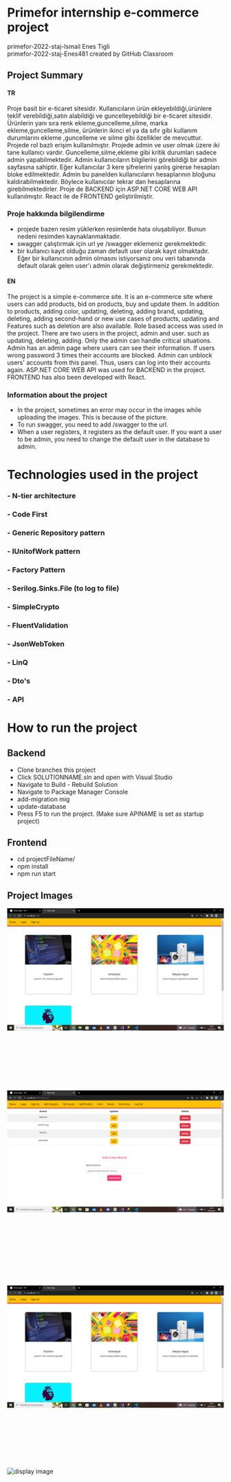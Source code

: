 # Primefor internship e-commerce project
primefor-2022-staj-Ismail Enes Tigli <br/>
primefor-2022-staj-Enes481 created by GitHub Classroom
## Project Summary
#### TR <br/>
Proje basit bir e-ticaret sitesidir. Kullanıcıların ürün ekleyebildiği,ürünlere teklif verebildiği,satın alabildiği ve guncelleyebildiği bir e-ticaret sitesidir. 
Ürünlerin yanı sıra renk ekleme,guncelleme,silme, marka ekleme,guncelleme,silme, ürünlerin ikinci el ya da sıfır gibi kullanım durumlarını ekleme ,guncelleme ve 
silme gibi özellikler de mevcuttur. Projede rol bazlı erişim kullanılmıştır. Projede admin ve user olmak üzere iki tane kullanıcı vardır. Guncelleme,silme,ekleme gibi
kritik durumları sadece admin yapabilmektedir. Admin kullanıcıların bilgilerini görebildiği bir admin sayfasına sahiptir. Eğer kullanıcılar 3 kere şifrelerini yanlış 
girerse hesapları bloke edilmektedir. Admin bu panelden kullanıcıların hesaplarının bloğunu kaldırabilmektedir. Böylece kullanıcılar tekrar dan hesaplarına girebilmektedirler. Proje de BACKEND için ASP.NET CORE WEB API kullanılmıştır. React ile de FRONTEND geliştirilmiştir.
### Proje hakkında bilgilendirme
- projede bazen resim yüklerken resimlerde hata oluşabiliyor. Bunun nedeni resimden kaynaklanmaktadır. 
- swagger çalıştırmak için url ye /swagger eklemeniz gerekmektedir.
- bir kullanıcı kayıt olduğu zaman default user olarak kayıt olmaktadır. Eğer bir kullanıcının admin olmasını istiyorsanız onu veri tabanında default olarak gelen user'ı admin olarak değiştirmeniz gerekmektedir.

#### EN <br/>
The project is a simple e-commerce site. It is an e-commerce site where users can add products, bid on products, buy and update them.
In addition to products, adding color, updating, deleting, adding brand, updating, deleting, adding second-hand or new use cases of products, updating and
Features such as deletion are also available. Role based access was used in the project. There are two users in the project, admin and user. such as updating, deleting, adding. Only the admin can handle critical situations. Admin has an admin page where users can see their information. If users wrong password 3 times
their accounts are blocked. Admin can unblock users' accounts from this panel. Thus, users can log into their accounts again. ASP.NET CORE WEB API was used for BACKEND in the project. FRONTEND has also been developed with React.
### Information about the project
- In the project, sometimes an error may occur in the images while uploading the images. This is because of the picture.
- To run swagger, you need to add /swagger to the url.
- When a user registers, it registers as the default user. If you want a user to be admin, you need to change the default user in the database to admin.

# Technologies used in the project

### - N-tier architecture
### - Code First
### - Generic Repository pattern
### - IUnitofWork pattern
### - Factory Pattern
### - Serilog.Sinks.File (to log to file)
### - SimpleCrypto
### - FluentValidation
### - JsonWebToken
### - LinQ
### - Dto's
### - API

# How to run the project
## Backend

- Clone branches this project
- Click SOLUTIONNAME.sln and open with Visual Studio
- Navigate to Build - Rebuild Solution
- Navigate to Package Manager Console
- add-migration mig
- update-database
- Press F5 to run the project. (Make sure APINAME is set as startup project)

## Frontend
- cd projectFileName/
- npm install
- npm run start

## Project Images

![display image](https://github.com/Enes481/PrimeforStaj/blob/main/images/Ekran%20G%C3%B6r%C3%BCnt%C3%BCs%C3%BC%20(134).png)
<br/><br/><br/><br/><br/><br/><br/><br/><br/>
![display image](https://github.com/Enes481/PrimeforStaj/blob/main/images/Ekran%20G%C3%B6r%C3%BCnt%C3%BCs%C3%BC%20(135).png)

<br/><br/><br/><br/><br/><br/><br/><br/><br/>
![display image](https://github.com/Enes481/PrimeforStaj/blob/main/images/Ekran%20G%C3%B6r%C3%BCnt%C3%BCs%C3%BC%20(134).png)
<br/><br/><br/><br/><br/><br/><br/><br/><br/>
![display image](https://github.com/payologllc/primefor-2022-staj-Enes481/blob/main/images/Ekran%20G%C3%B6r%C3%BCnt%C3%BCs%C3%BC%20(139).png)
